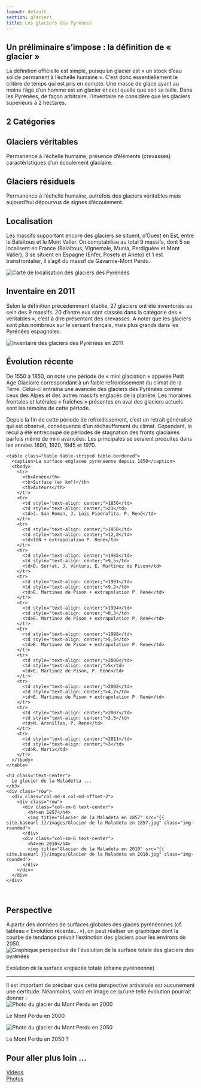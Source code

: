 ```yaml
---
layout: default
section: glaciers
title: Les glaciers des Pyrénées
---
```


<section>
<div class="container">
  <h1>
    Un préliminaire s’impose : la définition de « glacier »
  </h1>
  <p>
    La définition officielle est simple, puisqu’un glacier est « un stock d’eau solide permanent à l’échelle humaine ». C’est donc essentiellement le critère de temps qui est pris en compte. Une masse de glace ayant au moins l’âge d’un homme est un glacier et ceci quelle que soit sa taille. Dans les Pyrénées, de façon arbitraire, l’inventaire ne considère que les glaciers supérieurs à 2 hectares.
  </p>
</div>
</section>

<section>
  <div class="container">
    <h1 class="text-center">
      2 Catégories
    </h1>
    <div class="row">
      <div class="col-sm-6 text-center">
        <div>
        <h2>
          Glaciers véritables
        </h2>
        <p>
        Permanence à l’échelle humaine, présence d’éléments (crevasses) caractéristiques d’un écoulement glaciaire.
        </p>
        </div>
      </div>
      <div class="col-sm-6 text-center">
        <div>
        <h2>
          Glaciers résiduels
        </h2>
        <p>
        Permanence à l’échelle humaine, autrefois des glaciers véritables mais aujourd’hui dépourvus de signes d’écoulement.
        </p>
        </div>
      </div>
    </div>
  </div>
</section>


<section>
<div class="container">
  <h1>
    Localisation
  </h1>
  <p>
    Les massifs supportant encore des glaciers se situent, d’Ouest en Est, entre le Balaïtous et le Mont Valier. On comptabilise au total 9 massifs, dont 5 se localisent en France (Balaïtous, Vignemale, Munia, Perdiguère et Mont Valier), 3 se situent en Espagne (Enfer, Posets et Aneto) et 1 est transfrontalier, il s’agit du massif de Gavarnie-Mont Perdu.
  </p>
  <div>
    <img src="{{ site.baseurl }}/images/carte-3.jpg" alt="Carte de localisation des glaciers des Pyrénées" title="Carte de localisation des glaciers des Pyrénées" class="img-responsive">
  </div>
</div>
</section>

<section>
  <div class="container">
    <h1>
      Inventaire en 2011
    </h1>
    <p>
    Selon la définition précédemment établie, 27 glaciers ont été inventoriés au sein des 9 massifs. 20 d’entre eux sont classés dans la catégorie des « véritables », c’est à dire présentant des crevasses. A noter que les glaciers sont plus nombreux sur le versant français, mais plus grands dans les Pyrénées espagnoles.
    </p>
    <div class="row">
      <div class="col-md-10 col-md-offset-1 col-lg-8 col-lg-offset-2">
        <img src="{{ site.baseurl }}/images/Tableau des glaciers des Pyrénées en 2011.jpg" alt="Inventaire des glaciers des Pyrénées en 2011" title="Inventaire des glaciers des Pyrénées en 2011" class="img-responsive">
      </div>
    </div>
  </div>
</section>

<section>
  <div class="container">
    <h1>Évolution récente</h1>
    <p>De 1550 à 1850, on note une période de «&nbsp;mini glaciation&nbsp;» appelée Petit Age Glaciaire correspondant à un faible refroidissement du climat de la Terre. Celui-ci entraîna une avancée des glaciers des Pyrénées comme ceux des Alpes et des autres massifs englacés de la planète. Les moraines frontales et latérales «&nbsp;fraîches&nbsp;» présentes en aval des glaciers actuels sont les témoins de cette période.</p>
    <p>
    Depuis la fin de cette période de refroidissement, c’est un retrait généralisé qui est observé, conséquence d’un réchauffement du climat. Cependant, le recul a été entrecoupé de périodes de stagnation des fronts glaciaires parfois même de mini avancées. Les principales se seraient produites dans les années 1890, 1920, 1945 et 1970.
    </p>

    <table class="table table-striped table-bordered">
      <caption>La surface englacée pyrénéenne depuis 1850</caption>
      <tbody>
        <tr>
          <th>Année</th>
          <th>Surface (en km²)</th>
          <th>Auteurs</th>
        </tr>
        <tr>
          <td style="text-align: center;">1850</td>
          <td style="text-align: center;">23</td>
          <td>J. San Roman, J. Luis Piedrafita, P. René</td>
        </tr>
        <tr>
          <td style="text-align: center;">1950</td>
          <td style="text-align: center;">12,8</td>
          <td>IGN + extrapolation P. René</td>
        </tr>
        <tr>
          <td style="text-align: center;">1985</td>
          <td style="text-align: center;">9,5</td>
          <td>D. Serrat, J. Ventura, E. Martinez de Pison</td>
        </tr>
        <tr>
          <td style="text-align: center;">1991</td>
          <td style="text-align: center;">9,2</td>
          <td>E. Martinez de Pison + extrapolation P. René</td>
        </tr>
        <tr>
          <td style="text-align: center;">1994</td>
          <td style="text-align: center;">8,3</td>
          <td>E. Martinez de Pison + extrapolation P. René</td>
        </tr>
        <tr>
          <td style="text-align: center;">1998</td>
          <td style="text-align: center;">5,5</td>
          <td>E. Martinez de Pison + extrapolation P. René</td>
        </tr>
        <tr>
          <td style="text-align: center;">2000</td>
          <td style="text-align: center;">5</td>
          <td>E. Martinez de Pison, P. René</td>
        </tr>
        <tr>
          <td style="text-align: center;">2002</td>
          <td style="text-align: center;">4,7</td>
          <td>E. Martinez de Pison + extrapolation P. René</td>
        </tr>
        <tr>
          <td style="text-align: center;">2007</td>
          <td style="text-align: center;">3,5</td>
          <td>M. Arenillas, P. René</td>
        </tr>
        <tr>
          <td style="text-align: center;">2011</td>
          <td style="text-align: center;">3</td>
          <td>R. Marti</td>
        </tr>
      </tbody>
    </table>

    <h3 class="text-center">
      Le glacier de la Maladetta ...
    </h3>
    <div class="row">
      <div class="col-md-8 col-md-offset-2">
        <div class="row">
          <div class="col-sm-6 text-center">
            <h4>en 1857</h4>
            <img title="Glacier de la Maladeta en 1857" src="{{ site.baseurl }}/images/Glacier de la Maladeta en 1857.jpg" class="img-rounded">
          </div>
          <div class="col-sm-6 text-center">
            <h4>en 2010</h4>
            <img title="Glacier de la Maladeta en 2010" src="{{ site.baseurl }}/images/Glacier de la Maladeta en 2010.jpg" class="img-rounded">
          </div>
        </div>
      </div>
    </div>
  </div>
</section>

<section>
<div class="container">
  <br>
  <div class="row">
    <div class="col-sm-4">
      <h1>Perspective</h1>
      À partir des données de surfaces globales&nbsp;des glaces pyrénéennes (cf. tableau «&nbsp;Evolution&nbsp;récente…&nbsp;»), on peut réaliser un graphique dont&nbsp;la courbe de tendance prévoit l’extinction des glaciers pour&nbsp;les environs de 2050.
    </div>
    <div class="col-sm-8 text-center">
      <img title="Graphique perspective de l'évolution de la surface totale des glaciers des pyrénées" src="{{ site.baseurl }}/images/Evolution surface englacée Pyrénées.jpg" class="img-responsive center-block">
      <p>Evolution de la surface englacée totale (chaine pyrénéenne)</p>
    </div>
  </div>
  <hr>
  <div class="row">
    <div class="col-sm-4">
      Il est important de préciser&nbsp;que cette perspective artisanale est aucunement une certitude. Néanmoins,&nbsp;voici en image ce qu’une telle évolution pourrait donner&nbsp;:
    </div>
    <div class="col-sm-4 text-center">
      <img title="Photo du glacier du Mont Perdu en 2000" src="{{ site.baseurl }}/images/Mont perdu en 2000.jpg" class="img-rounded">
      <p>Le Mont Perdu en 2000</p>
    </div>
    <div class="col-sm-4 text-center">
      <img title="Photo du glacier du Mont Perdu en 2050" src="{{ site.baseurl }}/images/Mont perdu en 2050.jpg" class="img-rounded">
      <p>Le Mont Perdu en 2050 ?</p>
    </div>
  </div>
</div>
</section>

<section>
<div class="container">
  <div class="text-center">
    <h2>Pour aller plus loin ...</h2>
  </div>
  <div class="row">
    <div class="col-sm-3 col-sm-offset-3 text-center">
      <a href="{{ site.baseurl }}/pages/videos">
      <div class=""><span class="fa fa-video-camera fa-2 fa-color"></span></div>
      Vidéos
      <br>
      </a>
    </div>
    <div class="col-sm-3 text-center">
      <a href="{{ site.baseurl }}/pages/photos">
      <div class=""><span class="fa fa-picture-o fa-2 fa-color"></span></div>
      Photos
      </a>
    </div>
  </div>
</div>
</section>
